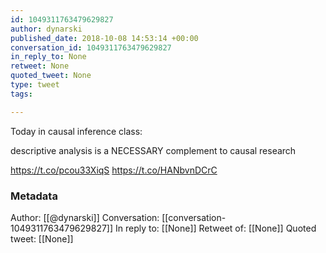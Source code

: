 ```yaml
---
id: 1049311763479629827
author: dynarski
published_date: 2018-10-08 14:53:14 +00:00
conversation_id: 1049311763479629827
in_reply_to: None
retweet: None
quoted_tweet: None
type: tweet
tags:

---
```


Today in causal inference class:

descriptive analysis is a NECESSARY complement to causal research

https://t.co/pcou33XiqS https://t.co/HANbvnDCrC

### Metadata

Author: [[@dynarski]]
Conversation: [[conversation-1049311763479629827]]
In reply to: [[None]]
Retweet of: [[None]]
Quoted tweet: [[None]]
